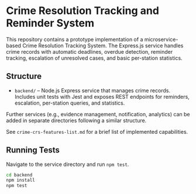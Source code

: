 # Crime Resolution Tracking and Reminder System

This repository contains a prototype implementation of a microservice-based Crime Resolution Tracking System. The Express.js service handles crime records with automatic deadlines, overdue detection, reminder tracking, escalation of unresolved cases, and basic per-station statistics.

## Structure

- `backend/` – Node.js Express service that manages crime records. Includes unit tests with Jest and exposes REST endpoints for reminders, escalation, per-station queries, and statistics.

Further services (e.g., evidence management, notification, analytics) can be added in separate directories following a similar structure.

See `crime-crs-features-list.md` for a brief list of implemented capabilities.

## Running Tests

Navigate to the service directory and run `npm test`.

```bash
cd backend
npm install
npm test
```
